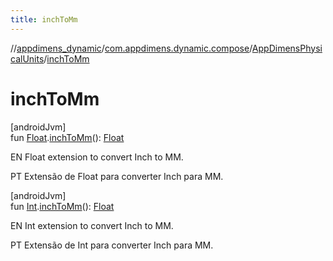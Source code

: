 ```yaml
---
title: inchToMm
---
```

//[appdimens_dynamic](../../../index.html)/[com.appdimens.dynamic.compose](../index.html)/[AppDimensPhysicalUnits](index.html)/[inchToMm](inch-to-mm.html)



# inchToMm



[androidJvm]\
fun [Float](https://kotlinlang.org/api/core/kotlin-stdlib/kotlin/-float/index.html).[inchToMm](inch-to-mm.html)(): [Float](https://kotlinlang.org/api/core/kotlin-stdlib/kotlin/-float/index.html)



EN Float extension to convert Inch to MM.



PT Extensão de Float para converter Inch para MM.





[androidJvm]\
fun [Int](https://kotlinlang.org/api/core/kotlin-stdlib/kotlin/-int/index.html).[inchToMm](inch-to-mm.html)(): [Float](https://kotlinlang.org/api/core/kotlin-stdlib/kotlin/-float/index.html)



EN Int extension to convert Inch to MM.



PT Extensão de Int para converter Inch para MM.



